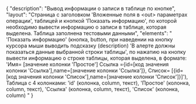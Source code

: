 {
"description": "Вывод информации о записи в таблице по кнопке",
"layout": "Страница с заголовком 'Вложенные поля в &lt;out> параметрах операции', таблицей и кнопкой 'Показать информацию', по которой необходимо вывести информацию о записи в таблице, которая выделена. Таблица заполнена тестовыми данными",
"elements": "
'Показать информацию' (кнопка, button, при наведении на кнопку курсора мыши выводить подсказку (description) 'В алерте должны показаться данные выбранной строки таблицы', по нажатию на кнопку вывести информацию о строке таблицы, которая выделена, в формате: 'Имя= [значение колонки 'Простое'] Ссылка ={id=[код значения колонки 'Ссылка'],name=[значение колонки 'Ссылка']}, Список= [{id=[код значения колонки 'Список'],name=[значение колонки 'Список']}]'), 
Таблица с 4 колонками: 'id' (колонка, column, текст), 'Простое' (колонка, column, текст), 'Ссылка' (колонка, column, текст), 'Список' (колонка, column) "
}